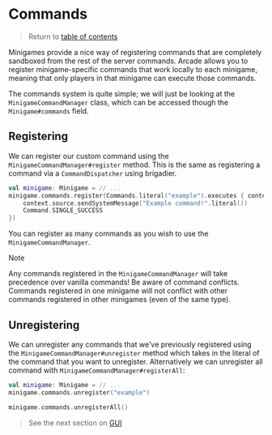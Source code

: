 # Commands

> Return to [table of contents](getting-started.md)

Minigames provide a nice way of registering commands that are completely 
sandboxed from the rest of the server commands. Arcade allows you to register 
minigame-specific commands that work locally to each minigame, meaning that 
only players in that minigame can execute those commands.

The commands system is quite simple; we will just be looking at the 
`MinigameCommandManager` class, which can be accessed though the 
`Minigame#commands` field.

## Registering

We can register our custom command using the `MinigameCommandManager#register` 
method. This is the same as registering a command via a `CommandDispatcher` 
using brigadier.

```kotlin
val minigame: Minigame = // ...
minigame.commands.register(Commands.literal("example").executes { context ->
    context.source.sendSystemMessage("Example command!".literal())
    Command.SINGLE_SUCCESS
})
```

You can register as many commands as you wish to use the 
`MinigameCommandManager`.

> [!NOTE]
> Any commands registered in the `MinigameCommandManager` will take precedence 
> over vanilla commands! Be aware of command conflicts. Commands registered in 
> one minigame will not conflict with other commands registered in other 
> minigames (even of the same type).

## Unregistering

We can unregister any commands that we've previously registered using the `MinigameCommandManager#unregister` method which takes in the literal of the command that you want to unregister. Alternatively we can unregister all command with `MinigameCommandManager#registerAll`:
```kotlin
val minigame: Minigame = // ...
minigame.commands.unregister("example")

minigame.commands.unregisterAll()
```

> See the next section on [GUI](gui.md)